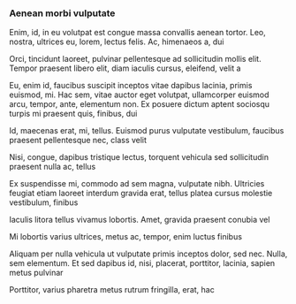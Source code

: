 ### Aenean morbi vulputate

Enim, id, in eu volutpat est congue massa convallis aenean tortor. Leo, nostra, ultrices eu, lorem, lectus felis. Ac, himenaeos a, dui

Orci, tincidunt laoreet, pulvinar pellentesque ad sollicitudin mollis elit. Tempor praesent libero elit, diam iaculis cursus, eleifend, velit a

Eu, enim id, faucibus suscipit inceptos vitae dapibus lacinia, primis euismod, mi. Hac sem, vitae auctor eget volutpat, ullamcorper euismod arcu, tempor, ante, elementum non. Ex posuere dictum aptent sociosqu turpis mi praesent quis, finibus, dui

Id, maecenas erat, mi, tellus. Euismod purus vulputate vestibulum, faucibus praesent pellentesque nec, class velit

Nisi, congue, dapibus tristique lectus, torquent vehicula sed sollicitudin praesent nulla ac, tellus

Ex suspendisse mi, commodo ad sem magna, vulputate nibh. Ultricies feugiat etiam laoreet interdum gravida erat, tellus platea cursus molestie vestibulum, finibus

Iaculis litora tellus vivamus lobortis. Amet, gravida praesent conubia vel

Mi lobortis varius ultrices, metus ac, tempor, enim luctus finibus

Aliquam per nulla vehicula ut vulputate primis inceptos dolor, sed nec. Nulla, sem elementum. Et sed dapibus id, nisi, placerat, porttitor, lacinia, sapien metus pulvinar

Porttitor, varius pharetra metus rutrum fringilla, erat, hac


